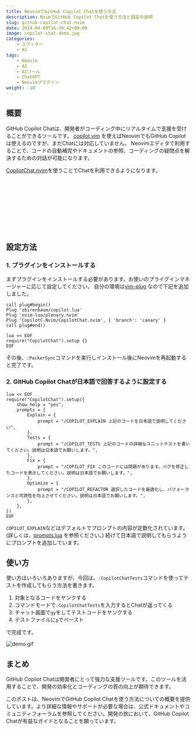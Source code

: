 ```yaml
---
title: NeovimでGitHub Copilot Chatを使う方法
description: NvimでGitHub Copilot Chatを使う方法と設定の説明
slug: github-copilot-chat-nvim
date: 2024-04-09T16:30:42+09:00
image: copilot-chat-demo.jpg
categories:
    - エディター
    - AI
tags:
    - Neovim
    - AI
    - AIツール
    - ChatGPT
    - Neovimプラグイン
weight: -10
---
```


## 概要

GitHub Copilot Chatは、開発者がコーディング中にリアルタイムで支援を受けることができるツールです。
[copilot.vim](https://github.com/github/copilot.vim) を使えばNeovimでもGitHub Copilotは使えるのですが、まだChatには対応していません。
Neovimエディタで利用することで、コードの自動補完やドキュメントの参照、コーディングの疑問点を解決するための対話が可能になります。

[CopilotChat.nvim](https://github.com/CopilotC-Nvim/CopilotChat.nvim)を使うことでChatを利用できるようになります。

<div class="iframely-embed"><div class="iframely-responsive" style="height: 140px; padding-bottom: 0;"><a href="https://github.com/CopilotC-Nvim/CopilotChat.nvim" data-iframely-url="//iframely.net/8ZyPqp6?card=small"></a></div></div>

## 設定方法

### 1. プラグインをインストールする

まずプラグインをインストールする必要があります。お使いのプライグインマネージャーに応じて設定してください。
自分の環境は[vim-plug](https://github.com/junegunn/vim-plug) なので下記を追加しました。

```vim
call plug#begin()
Plug 'zbirenbaum/copilot.lua'
Plug 'nvim-lua/plenary.nvim'
Plug 'CopilotC-Nvim/CopilotChat.nvim', { 'branch': 'canary' }
call plug#end()

lua << EOF
require("CopilotChat").setup {}
EOF
```

その後、`:PackerSync`コマンドを実行しインストール後にNeovimを再起動すると完了です。

### 2. GitHub Copilot Chatが日本語で回答するように設定する

```vim
lua << EOF
require("CopilotChat").setup({
    show_help = "yes",
    prompts = {
        Explain = {
  	    	prompt = "/COPILOT_EXPLAIN 上記のコードを日本語で説明してください",
  	    },
  	    Tests = {
  	    	prompt = "/COPILOT_TESTS 上記のコードの詳細なユニットテストを書いてください。説明は日本語でお願いします。",
  	    },
  	    Fix = {
  	    	prompt = "/COPILOT_FIX このコードには問題があります。バグを修正したコードを表示してください。説明は日本語でお願いします。",
  	    },
  	    Optimize = {
  	    	prompt = "/COPILOT_REFACTOR 選択したコードを最適化し、パフォーマンスと可読性を向上させてください。説明は日本語でお願いします。",
  	    },
    },
})
EOF
```

`COPILOT_EXPLAIN`などはデフォルトでプロンプトの内容が定数化されています。(詳しくは、[prompts.lua](https://github.com/CopilotC-Nvim/CopilotChat.nvim/blob/canary/lua/CopilotChat/prompts.lua) を参照ください。)
続けて日本語で説明してもらうようにプロンプトを追加しています。

## 使い方

使い方はいろいろありますが、今回は、`:CopilotChatTests`コマンドを使ってテストを作成してもらう方法を書きます。

1. 対象となるコードをヤンクする
2. コマンドモードで`:CopilotChatTests`を入力するとChatが返ってくる
3. チャット画面で`gy`をしてテストコードをヤンクする
4. テストファイルに`p`でペースト

で完成です。

![demo.gif](copilot-chat-demo.gif)

## まとめ

GitHub Copilot Chatは開発者にとって強力な支援ツールです。このツールを活用することで、開発の効率化とコーディングの質の向上が期待できます。

このポストは、NeovimでGitHub Copilot Chatを使う方法についての概要を提供しています。より詳細な情報やサポートが必要な場合は、公式ドキュメントやコミュニティフォーラムを参照してください。開発の旅において、GitHub Copilot Chatが有益なガイドとなることを願っています。

<div class="iframely-embed"><div class="iframely-responsive" style="padding-bottom: 52.5%; padding-top: 120px;"><a href="https://www.amazon.co.jp/ChatGPT%E8%B6%85%E5%AE%9F%E8%B7%B5%E6%B4%BB%E7%94%A8%E6%B3%95-interpreter%E8%A7%A3%E8%AA%AC%E6%9C%89%E3%80%91%EF%BD%A2%E3%83%93%E3%82%B8%E3%83%8D%E3%82%B9%E3%82%B7%E3%83%BC%E3%83%B3%EF%BD%A3%E3%81%AB%E3%81%8A%E3%81%91%E3%82%8B%E3%83%9E%E3%82%B8%E3%81%A7%E4%BD%BF%E3%81%88%E3%82%8B%E5%88%A9%E7%94%A8%E6%96%B9%E6%B3%9525%E9%81%B8%E3%80%90%E4%BD%BF%E3%81%84%E6%96%B9%E3%83%BB%E5%85%A5%E9%96%80%E3%83%BB%E6%95%99%E7%A7%91%E6%9B%B8%E3%83%BB%E5%88%9D%E5%BF%83%E8%80%85%E3%83%BB%E5%88%A9%E7%94%A8%E6%B3%95%E3%80%91-ChatGPT%E3%83%BB-%E3%83%BB%E3%83%86%E3%82%AF%E3%83%8E%E3%83%AD%E3%82%B8%E3%83%BC-AI%E6%8A%80%E8%A1%93%E3%83%BB%E3%83%86%E3%82%AF%E3%83%8E%E3%83%AD%E3%82%B8%E3%83%BC%E3%83%BB%E4%BA%BA%E5%B7%A5%E7%9F%A5%E8%83%BD-ebook/dp/B0BW4BKR5G" data-iframely-url="//iframely.net/cASUCnA"></a></div></div>

<div class="iframely-embed"><div class="iframely-responsive" style="padding-bottom: 52.5%; padding-top: 120px;"><a href="https://www.amazon.co.jp/%E3%82%A8%E3%83%B3%E3%82%B8%E3%83%8B%E3%82%A2%E3%81%AE%E3%81%9F%E3%82%81%E3%81%AEChatGPT%E6%B4%BB%E7%94%A8%E5%85%A5%E9%96%80-AI%E3%81%A7%E4%BD%9C%E6%A5%AD%E8%B2%A0%E6%8B%85%E3%82%92%E6%B8%9B%E3%82%89%E3%81%99%E3%81%9F%E3%82%81%E3%81%AE%E3%82%A2%E3%82%A4%E3%83%87%E3%82%A2%E9%9B%86-%E5%A4%A7%E6%BE%A4-%E6%96%87%E5%AD%9D/dp/4295018236" data-iframely-url="//iframely.net/YBQ3l6P"></a></div></div><script async src="//iframely.net/embed.js"></script>
